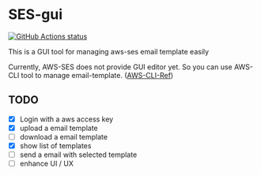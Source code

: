 # SES-gui

<p align="left">
  <a href="https://github.com/blackironj/ses-gui/actions"><img alt="GitHub Actions status" src="https://github.com/actions/setup-go/workflows/build-test/badge.svg"></a>
</p>

This is a GUI tool for managing aws-ses email template easily

Currently, AWS-SES does not provide GUI editor yet.  So you can use AWS-CLI tool to manage email-template. ([AWS-CLI-Ref](https://awscli.amazonaws.com/v2/documentation/api/latest/index.html))

## TODO
- [x] Login with a aws access key
- [x] upload a email template
- [ ] download a email template
- [x] show list of templates
- [ ] send a email with selected template
- [ ] enhance UI / UX
